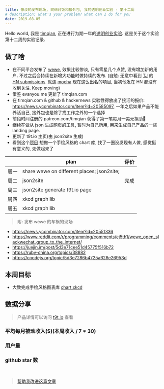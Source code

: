```yaml
---
title: 惨淡的发布现场, 网络讨饭和接外包, 我的透明创业实验 - 第十二周
# description: what's your problem? what can I do for you
date: 2019-08-05
---
```


Hello world, 我是 [timqian](https://github.com/timqian), 正在进行为期一年的[透明创业实验](https://blog.t9t.io/transparent-startup-experiment-2019-05-20/). 这是关于这个实验第十二周的实验记录.

## 做了啥

- 在不同平台发布了 [wewe](https://wewe.t9t.io), 效果比较惨淡, 只有零星几个点赞, 没有增加新的用户. 不过之后会持续在新增大功能时做持续的发布. (自勉: 无意中看到 [TJ](https://github.com/tj) 的 [HN submissions](https://news.ycombinator.com/submitted?id=tjholowaychuk). 就连 [mocha](https://news.ycombinator.com/item?id=3271903) 现在这么出名的项目, 当初他发在 HN 都没有收到关注. Keep moving)
- 借鉴 evanyou.me 更新了 timqian.com
- 在 timqian.com & github & hackernews 实验性得放出了接活的报价: https://news.ycombinator.com/item?id=20585097, 一年之后如果产品不能养活自己, 接外包也是除了找工作之外的一个选择
- 前段时间注册的 patreon.com/timqian 获得了第一笔每月一美元捐助🎉
- 继续在做从 json 生成网页的工具, 暂时为自己所用, 用来生成自己产品的一些 landing page.
- 更新了 t9t.io 主页(由 json2site 生成)
- 看到这个[项目](https://github.com/imkevinxu/xkcdgraphs) 想做一个手绘风格的 chart 库, 找了一圈没发现有人做, 感觉挺有意义的, 先做起来了

|     | plan | 评价 |
| --- | --- | --- |
| 周一 | share wewe on different places; json2site;   |    |
| 周二 | json2site |  完成   |
| 周三 | json2site generate t9t.io page  |    |
| 周四 | xkcd graph lib |  |
| 周五 | xkcd graph lib |  |


> 附: 发布 wewe 的车祸的现场
  - https://news.ycombinator.com/item?id=20551336
  - https://www.reddit.com/r/programming/comments/cj5th1/wewe_open_slackwechat_group_to_the_internet/
  - https://juejin.im/post/5d3e71cee51d45775f516b72
  - https://ruby-china.org/topics/38882
  - https://cnodejs.org/topic/5d3e7286b4725a628e26953d

## 本周目标

- 大致完成手绘风格图表库 [chart.xkcd](https://github.com/timqian/chart.xkcd)

## 数据分享

> 产品详情可以访问 [t9t.io](https://t9t.io) 查看

### 平均每月被动收入($)(本周收入 / 7 * 30)
<canvas id="incomeChart"></canvas>

### 用户量
<canvas id="userChart"></canvas>

### github star 数
<canvas id="starChart"></canvas>



<br/>

> [帮助我改进这篇文章](https://github.com/t9tio/blog/blob/master/source/_posts/t9t-week12.md)

<script src="https://cdn.jsdelivr.net/npm/chart.js@2.8.0"></script>

<script>
var chartColors = {
	red: 'rgb(255, 99, 132)',
	orange: 'rgb(255, 159, 64)',
	yellow: 'rgb(255, 205, 86)',
	green: 'rgb(75, 192, 192)',
	blue: 'rgb(54, 162, 235)',
	purple: 'rgb(153, 102, 255)',
	grey: 'rgb(201, 203, 207)'
};
var userCtx = document.getElementById('userChart').getContext('2d');
var starCtx = document.getElementById('starChart').getContext('2d');
var incomeCtx = document.getElementById('incomeChart').getContext('2d');

new Chart(userCtx, {
    type: 'line',
    data: {
        labels: ['week 1', 'week 2', 'week 3', 'week 4', 'week 5', 'week 6', 'week 7', 'week 8', 'week 9', 'week 10', 'week 11', 'week 12'],
        datasets: [{
            label: 'wewe',
            backgroundColor: chartColors.blue,
            borderColor: chartColors.blue,
            fill: false,
            data: [undefined, undefined, undefined, undefined, 0, 60, 80, 91, 95, 95, 103, 103]
        },{
            label: 'open source jobs',
            backgroundColor: chartColors.red,
            borderColor: chartColors.red,
            fill: false,
            data: [39, 60, 62, 80, 101, 105, 109, 111, 113, 114, 119, 121]
        },{
            label: 'tomato-pie',
            backgroundColor: chartColors.orange,
            borderColor: chartColors.orange,
            fill: false,
            data: [653, 673, 722, 634, 647, 705, 681, 714, 712, 733, 774, 779]
        },{
            label: 'star-history 插件',
            backgroundColor: chartColors.green,
            borderColor: chartColors.green,
            fill: false,
            data: [21, 21, 28, 33, 33, 34, 39, 38, 40, 47, 48, 50]
        }]
    },
});

new Chart(starCtx, {
    type: 'line',
    data: {
        labels: ['week 1', 'week 2', 'week 3', 'week 4', 'week 5', 'week 6', 'week 7', 'week 8', 'week 9', 'week 10', 'week 11', 'week 12'],
        datasets: [{
            label: 'wewe',
            backgroundColor: chartColors.blue,
            borderColor: chartColors.blue,
            fill: false,
            data: [undefined, undefined, undefined, undefined, 0, 11, 33, 57, 70, 77, 78, 102]
        },{
            label: 'open source jobs',
            backgroundColor: chartColors.red,
            borderColor: chartColors.red,
            fill: false,
            data: [731, 764, 763, 821, 872, 891, 898, 903, 934, 940, 956, 962]
        },{
            label: 'tomato-pie',
            backgroundColor: chartColors.orange,
            borderColor: chartColors.orange,
            fill: false,
            data: [107, 113, 117, 118, 125, 126, 128, 129, 134, 134, 136, 136]
        },{
            label: 'star-history 插件',
            backgroundColor: chartColors.green, 
            borderColor: chartColors.green,
            fill: false,
            data: [921, 998, 1110, 1129, 1154, 1178, 1190, 1216, 1238, 1246, 1276, 1291]
        }]
    },
});

new Chart(incomeCtx, {
    type: 'line',
    data: {
        labels: ['week 1', 'week 2', 'week 3', 'week 4', 'week 5', 'week 6', 'week 7', 'week 8', 'week 9', 'week 10', 'week 11', 'week 12'],
        datasets: [{
            label: 'star-history 插件',
            backgroundColor: chartColors.green,
            borderColor: chartColors.green,
            fill: false,
            data: [0.69, 0, 25.7, 12.8, 0, 2/7*30, 1/7*30, 1/7*30, 2/7*30, 2/7*30, 1/7*30, 4/7*30]
        }, {
            label: 'patron',
            backgroundColor: chartColors.purple,
            borderColor: chartColors.purple,
            fill: false,
            data: [undefined, undefined, undefined, undefined,undefined, undefined, undefined, undefined,undefined, undefined, undefined, 1]
        }]
    },
});

</script>

